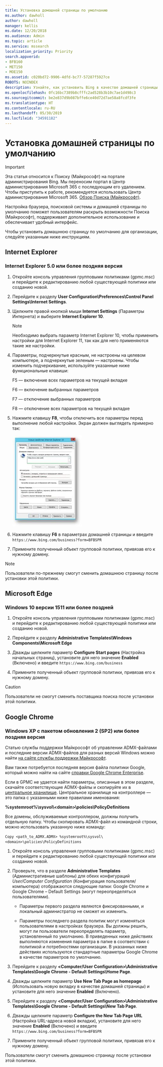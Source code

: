 ```yaml
---
title: Установка домашней страницы по умолчанию
ms.author: dawholl
author: dawholl
manager: kellis
ms.date: 12/20/2018
ms.audience: Admin
ms.topic: article
ms.service: mssearch
localization_priority: Priority
search.appverid:
- BFB160
- MET150
- MOE150
ms.assetid: c020bd72-9906-4dfd-bc77-57287f5927ce
ROBOTS: NOINDEX
description: Узнайте, как установить Bing в качестве домашней страницы по умолчанию для организации при использовании Поиска (Майкрософт).
ms.openlocfilehash: 0fc16bc7389b8cfffc2ad528b3b10c7ae1d498c3
ms.sourcegitcommit: be2e837d9b087bffe6ce40d72d7ae58a8fcdf3fe
ms.translationtype: HT
ms.contentlocale: ru-RU
ms.lasthandoff: 05/30/2019
ms.locfileid: "34591182"
---
```

# <a name="set-default-homepage"></a>Установка домашней страницы по умолчанию

> [!IMPORTANT]
> Эта статья относится к Поиску (Майкрософт) на портале администрирования Bing. Мы переносим портал в Центр администрирования Microsoft 365 с последующим его удалением. Чтобы приступить к работе, рекомендуется использовать Центр администрирования Microsoft 365. [Обзор Поиска (Майкрософт)](overview-microsoft-search.md).

Настройка браузера, поисковой системы и домашней страницы по умолчанию поможет пользователям раскрыть возможности Поиска (Майкрософт), поддерживает дополнительное использование и обеспечивает удобный интерфейс.
  
Чтобы установить домашнюю страницу по умолчанию для организации, следуйте указанным ниже инструкциям.
  
## <a name="internet-explorer"></a>Internet Explorer

### <a name="internet-explorer-50-or-later"></a>Internet Explorer 5.0 или более поздняя версия

1. Откройте консоль управления групповыми политиками (gpmc.msc) и перейдите к редактированию любой существующей политики или созданию новой.
    
2. Перейдите к разделу **User Configuration\Preferences\Control Panel Settings\Internet Settings**.
    
3. Щелкните правой кнопкой мыши **Internet Settings** (Параметры Интернета) и выберите **Internet Explorer 10**.
    
    > [!NOTE]
    > Необходимо выбрать параметр Internet Explorer 10, чтобы применить настройки для Internet Explorer 11, так как для него применяются такие же настройки. 
  
4. Параметры, подчеркнутые красным, не настроены на целевом компьютере, а подчеркнутые зеленым — настроены. Чтобы изменить подчеркивание, используйте указанные ниже функциональные клавиши:
    
    F5 — включение всех параметров на текущей вкладке
    
    F6 — включение выбранных параметров
    
    F7 — отключение выбранных параметров
    
    F8 — отключение всех параметров на текущей вкладке
    
5. Нажмите клавишу **F8**, чтобы отключить все параметры перед выполнение любой настройки. Экран должен выглядеть примерно так: 
    
    ![Диалоговое окно свойств Internet Explorer 10](media/2fd55755-5007-4e33-a795-c42ce2fcef4a.jpg)
  
6. Нажмите клавишу **F6** в параметрах домашней страницы и введите `https://www.bing.com/business?form=BFBSPR`
    
7. Примените полученный объект групповой политики, привязав его к нужному домену.
    
> [!NOTE]
> Пользователи по-прежнему смогут сменить домашнюю страницу после установки этой политики. 
  
## <a name="microsoft-edge"></a>Microsoft Edge

### <a name="windows-10-version-1511-or-later"></a>Windows 10 версии 1511 или более поздней

1. Откройте консоль управления групповыми политиками (gpmc.msc) и перейдите к редактированию любой существующей политики или созданию новой.
    
2. Перейдите к разделу **Administrative Templates\Windows Components\Microsoft Edge**
    
1. Дважды щелкните параметр **Configure Start pages** (Настройка начальных страниц), установите для него значение **Enabled** (Включено) и введите `https://www.bing.com/business`
    
3. Примените полученный объект групповой политики, привязав его к нужному домену.
    
> [!CAUTION]
> Пользователи не смогут сменить поставщика поиска после установки этой политики. 
  
## <a name="google-chrome"></a>Google Chrome

### <a name="windows-xp-sp2-or-later"></a>Windows XP с пакетом обновления 2 (SP2) или более поздняя версия

Статью службы поддержки Майкрософт об управлении ADMX-файлами и последние версии ADMX-файлов для разных версий Windows можно найти [на сайте службы поддержки Майкрософт](https://support.microsoft.com/ru-RU/help/3087759/how-to-create-and-manage-the-central-store-for-group-policy-administra).

Вам также потребуется последняя версия файла политики Google, который можно найти на сайте [справки Google Chrome Enterprise](https://support.google.com/chrome/a/answer/187202).
  
Если в GPMC не удается найти параметры, описанные в этом разделе, скачайте соответствующие ADMX-файлы и скопируйте их в [центральное хранилище](https://docs.microsoft.com/ru-RU/previous-versions/windows/it-pro/windows-vista/cc748955%28v%3dws.10%29). Центральное хранилище на контроллере — это папка с указанными ниже правилами именования:
  
 **%systemroot%\sysvol\\<domain\>\policies\PolicyDefinitions**
  
Все домены, обслуживаемые контроллером, должны получить отдельную папку. Чтобы скопировать ADMX-файл из командной строки, можно использовать указанную ниже команду:
  
 `Copy <path_to_ADMX.ADMX> %systemroot%\sysvol\<domain>\policies\PolicyDefinitions`
  
1. Откройте консоль управления групповыми политиками (gpmc.msc) и перейдите к редактированию любой существующей политики или созданию новой.
    
2. Проверьте, что в разделе **Administrative Templates** (Административные шаблоны) для обеих конфигураций *User/Computer Configuration* (Конфигурация пользователя/компьютера) отображаются следующие папки: Google Chrome и Google Chrome – Default Settings (могут переопределяться пользователями).
    
   - Параметры первого раздела являются фиксированными, и локальный администратор не сможет их изменить.
    
   - Параметры последнего раздела политик могут изменяться пользователями в настройках браузера. Вы должны решить, могут ли пользователи переопределять параметр, установленный по умолчанию. В приведенных ниже действиях выполняются изменения параметра в папке в соответствии с политикой и потребностями организации. В указанных ниже действиях используются стандартные параметры Google Chrome в качестве параметров по умолчанию.
    
3. Перейдите к разделу **&lt;Computer/User Configuration&gt;\Administrative Templates\Google Chrome - Default Settings\Home Page**.
    
4. Дважды щелкните параметр **Use New Tab Page as homepage** (Использовать новую вкладку в качестве домашней страницы) и установите для него значение **Enabled** (Включено).
    
5. Перейдите к разделу **&lt;Computer/User Configuration&gt;\Administrative Templates\Google Chrome - Default Settings\New Tab Page**.
    
6. Дважды щелкните параметр **Configure the New Tab Page URL** (Настройка URL-адреса новой вкладки), установите для него значение **Enabled** (Включено) и введите `https://www.bing.com/business?form=BFBSPR`
    
7. Примените полученный объект групповой политики, привязав его к нужному домену.
    
Пользователи смогут сменить домашнюю страницу после установки этой политики.
